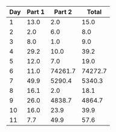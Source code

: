 | Day | Part 1 | Part 2 | Total |
|-----|--------|--------|-------|
| 1 | 13.0 | 2.0 | 15.0 |
| 2 | 2.0 | 6.0 | 8.0 |
| 3 | 8.0 | 1.0 | 9.0 |
| 4 | 29.2 | 10.0 | 39.2 |
| 5 | 12.0 | 7.0 | 19.0 |
| 6 | 11.0 | 74261.7 | 74272.7 |
| 7 | 49.9 | 5290.4 | 5340.3 |
| 8 | 16.1 | 2.0 | 18.1 |
| 9 | 26.0 | 4838.7 | 4864.7 |
| 10 | 16.0 | 23.9 | 39.9 |
| 11 | 7.7 | 49.9 | 57.6 |
